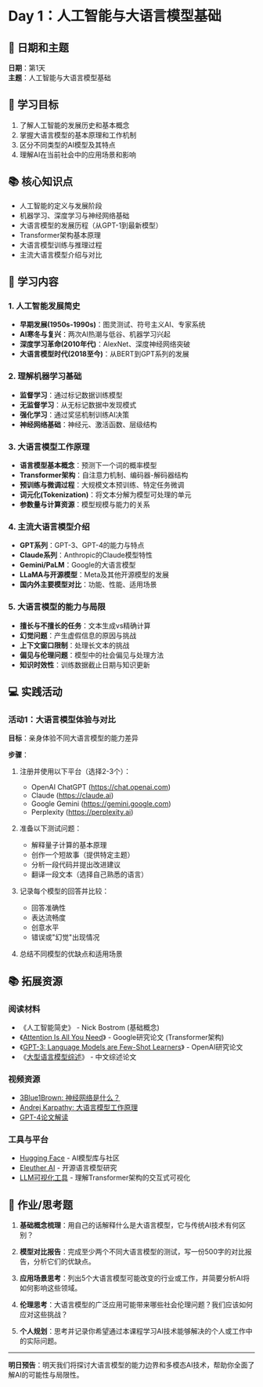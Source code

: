 # Day 1：人工智能与大语言模型基础

## 📆 日期和主题
**日期**：第1天  
**主题**：人工智能与大语言模型基础

## 🎯 学习目标
1. 了解人工智能的发展历史和基本概念
2. 掌握大语言模型的基本原理和工作机制
3. 区分不同类型的AI模型及其特点
4. 理解AI在当前社会中的应用场景和影响

## 📚 核心知识点
- 人工智能的定义与发展阶段
- 机器学习、深度学习与神经网络基础
- 大语言模型的发展历程（从GPT-1到最新模型）
- Transformer架构基本原理
- 大语言模型训练与推理过程
- 主流大语言模型介绍与对比

## 📖 学习内容

### 1. 人工智能发展简史
- **早期发展(1950s-1990s)**：图灵测试、符号主义AI、专家系统
- **AI寒冬与复兴**：两次AI热潮与低谷、机器学习兴起
- **深度学习革命(2010年代)**：AlexNet、深度神经网络突破
- **大语言模型时代(2018至今)**：从BERT到GPT系列的发展

### 2. 理解机器学习基础
- **监督学习**：通过标记数据训练模型
- **无监督学习**：从无标记数据中发现模式
- **强化学习**：通过奖惩机制训练AI决策
- **神经网络基础**：神经元、激活函数、层级结构
  
### 3. 大语言模型工作原理
- **语言模型基本概念**：预测下一个词的概率模型
- **Transformer架构**：自注意力机制、编码器-解码器结构
- **预训练与微调过程**：大规模文本预训练、特定任务微调
- **词元化(Tokenization)**：将文本分解为模型可处理的单元
- **参数量与计算资源**：模型规模与能力的关系

### 4. 主流大语言模型介绍
- **GPT系列**：GPT-3、GPT-4的能力与特点
- **Claude系列**：Anthropic的Claude模型特性
- **Gemini/PaLM**：Google的大语言模型
- **LLaMA与开源模型**：Meta及其他开源模型的发展
- **国内外主要模型对比**：功能、性能、适用场景

### 5. 大语言模型的能力与局限
- **擅长与不擅长的任务**：文本生成vs精确计算
- **幻觉问题**：产生虚假信息的原因与挑战
- **上下文窗口限制**：处理长文本的挑战
- **偏见与伦理问题**：模型中的社会偏见与处理方法
- **知识时效性**：训练数据截止日期与知识更新

## 💻 实践活动

### 活动1：大语言模型体验与对比
**目标**：亲身体验不同大语言模型的能力差异

**步骤**：
1. 注册并使用以下平台（选择2-3个）：
   - OpenAI ChatGPT (https://chat.openai.com)
   - Claude (https://claude.ai)
   - Google Gemini (https://gemini.google.com)
   - Perplexity (https://perplexity.ai)
   
2. 准备以下测试问题：
   - 解释量子计算的基本原理
   - 创作一个短故事（提供特定主题）
   - 分析一段代码并提出改进建议
   - 翻译一段文本（选择自己熟悉的语言）
   
3. 记录每个模型的回答并比较：
   - 回答准确性
   - 表达流畅度
   - 创意水平
   - 错误或"幻觉"出现情况

4. 总结不同模型的优缺点和适用场景

## 📚 拓展资源

### 阅读材料
- 《人工智能简史》 - Nick Bostrom (基础概念)
- 《[Attention Is All You Need](https://arxiv.org/abs/1706.03762)》 - Google研究论文 (Transformer架构)
- 《[GPT-3: Language Models are Few-Shot Learners](https://arxiv.org/abs/2005.14165)》 - OpenAI研究论文
- 《[大型语言模型综述](https://arxiv.org/abs/2303.18223)》 - 中文综述论文

### 视频资源
- [3Blue1Brown: 神经网络是什么？](https://www.youtube.com/watch?v=aircAruvnKk)
- [Andrej Karpathy: 大语言模型工作原理](https://www.youtube.com/watch?v=zjkBMFhNj_g)
- [GPT-4论文解读](https://www.bilibili.com/video/BV1MY4y1R7EN/)

### 工具与平台
- [Hugging Face](https://huggingface.co/) - AI模型库与社区
- [Eleuther AI](https://www.eleuther.ai/) - 开源语言模型研究
- [LLM可视化工具](https://bbycroft.net/llm) - 理解Transformer架构的交互式可视化

## 📝 作业/思考题

1. **基础概念梳理**：用自己的话解释什么是大语言模型，它与传统AI技术有何区别？

2. **模型对比报告**：完成至少两个不同大语言模型的测试，写一份500字的对比报告，分析它们的优缺点。

3. **应用场景思考**：列出5个大语言模型可能改变的行业或工作，并简要分析AI将如何影响这些领域。

4. **伦理思考**：大语言模型的广泛应用可能带来哪些社会伦理问题？我们应该如何应对这些挑战？

5. **个人规划**：思考并记录你希望通过本课程学习AI技术能够解决的个人或工作中的实际问题。

---

**明日预告**：明天我们将探讨大语言模型的能力边界和多模态AI技术，帮助你全面了解AI的可能性与局限性。 